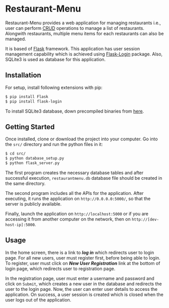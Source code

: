 # Restaurant-Menu
Restaurant-Menu provides a web application for managing restaurants i.e., user can perform [CRUD](https://en.wikipedia.org/wiki/Create,_read,_update_and_delete) operations to manage a list of restaurants. Alongwith restaurants, multiple menu items for each restaurants can also be managed.

It is based of [Flask](http://flask.pocoo.org/) framework. This application has user session management capability which is achieved using [Flask-Login](https://flask-login.readthedocs.io/en/latest/) package. Also, SQLite3 is used as database for this application.

## Installation
For setup, install following extensions with pip:
```sh
$ pip install Flask
$ pip install flask-login
```
To install SQLite3 database, down precompiled binaries from [here](https://www.sqlite.org/download.html).

## Getting Started
Once installed, clone or download the project into your computer. Go into the ```src/``` directory and run the python files in it:
```sh
$ cd src/
$ python database_setup.py
$ python flask_server.py
```
The first program creates the necessary database tables and after successful execution, ```restaurantmenu.db``` database file should be created in the same directory.

The second program includes all the APIs for the application. After executing, it runs the application on ``` http://0.0.0.0:5000/ ```, so that the server is publicly available.

Finally, launch the application on ```http://localhost:5000``` or if you are accessing it from another computer on the network, then on ```http://[dev-host-ip]:5000```.

## Usage
In the home screen, there is a link to __*log in*__ which redirects user to login page. For all new users, user must register first, before being able to login. To register, user must click on __*New User Registration*__ link at the bottom of login page, which redirects user to registration page.

In the registration page, user must enter a username and password and click on ```Submit```, which creates a new user in the database and redirects the user to the login page. Now, the user can enter user details to access the application. On success, a user session is created which is closed when the user logs out of the application.
